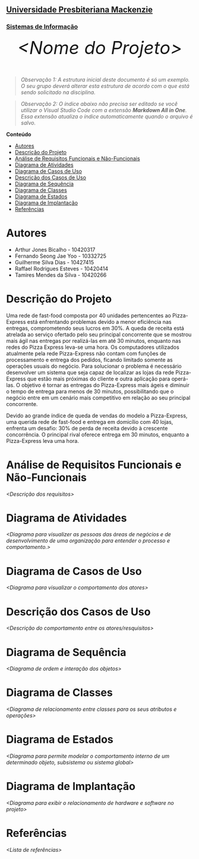 <h2><a href= "https://www.mackenzie.br">Universidade Presbiteriana Mackenzie</a></h2>
<h3><a href= "https://www.mackenzie.br/graduacao/sao-paulo-higienopolis/sistemas-de-informacao">Sistemas de Informação</a></h3>


<font size="+12"><center>
*&lt;Nome do Projeto&gt;*
</center></font>

>*Observação 1: A estrutura inicial deste documento é só um exemplo. O seu grupo deverá alterar esta estrutura de acordo com o que está sendo solicitado na disciplina.*

>*Observação 2: O índice abaixo não precisa ser editado se você utilizar o Visual Studio Code com a extensão **Markdown All in One**. Essa extensão atualiza o índice automaticamente quando o arquivo é salvo.*

**Conteúdo**

- [Autores](#autores)
- [Descrição do Projeto](#descrição-do-projeto)
- [Análise de Requisitos Funcionais e Não-Funcionais](#análise-de-requisitos-funcionais-e-não-funcionais)
- [Diagrama de Atividades](#diagrama-de-atividades)
- [Diagrama de Casos de Uso](#diagrama-de-casos-de-uso)
- [Descrição dos Casos de Uso](#descrição-dos-casos-de-uso)
- [Diagrama de Sequência](#diagrama-de-sequência)
- [Diagrama de Classes](#diagrama-de-classes)
- [Diagrama de Estados](#diagrama-de-estados)
- [Diagrama de Implantação](#diagrama-de-implantação)
- [Referências](#referências)


# Autores

* Arthur Jones Bicalho - 10420317 
* Fernando Seong Jae Yoo - 10332725
* Guilherme Silva Dias - 10427415
* Raffael Rodrigues Esteves - 10420414
* Tamires Mendes da Silva - 10420266

# Descrição do Projeto

<p>Uma rede de fast-food composta por 40 unidades pertencentes ao Pizza-Express está 
enfrentando problemas devido a menor eficiência nas entregas, comprometendo seus lucros em 
30%. A queda de receita está atrelada ao serviço ofertado pelo seu principal concorrente que se 
mostrou mais ágil nas entregas por realizá-las em até 30 minutos, enquanto nas redes do Pizza Express leva-se uma hora. Os computadores utilizados atualmente pela rede Pizza-Express não 
contam com funções de processamento e entrega dos pedidos, ficando limitado somente as 
operações usuais do negócio.
Para solucionar o problema é necessário desenvolver um sistema que seja capaz de 
localizar as lojas da rede Pizza-Express que estão mais próximas do cliente e outra aplicação 
para operá-las. O objetivo é tornar as entregas do Pizza-Express mais ágeis e diminuir o tempo 
de entrega para menos de 30 minutos, possibilitando que o negócio entre em um cenário mais 
competitivo em relação ao seu principal concorrente.</p>

Devido ao grande índice de queda de vendas do modelo a Pizza-Express, uma querida rede de fast-food e entrega em domicílio com 40 lojas, enfrenta um desafio: 30% de perda de receita devido à crescente concorrência. O principal rival oferece entrega em 30 minutos, enquanto a Pizza-Express leva uma hora.


# Análise de Requisitos Funcionais e Não-Funcionais
*&lt;Descrição dos requisitos&gt;*

# Diagrama de Atividades

*&lt;Diagrama para visualizer as pessoas das áreas de negócios e de desenvolvimento de uma organização para entender o processo e comportamento.&gt;*

# Diagrama de Casos de Uso

*&lt;Diagrama para visualizar o comportamento dos atores&gt;*

# Descrição dos Casos de Uso

*&lt;Descrição do comportamento entre os atores/resquisitos&gt;*

# Diagrama de Sequência

*&lt;Diagrama de ordem e interação dos objetos&gt;*

# Diagrama de Classes

*&lt;Diagrama de relacionamento entre classes para os seus atributos e operações&gt;*

# Diagrama de Estados

*&lt;Diagrama para permite modelar o comportamento interno de um determinado objeto, subsistema ou sistema global&gt;*

# Diagrama de Implantação

*&lt;Diagrama para exibir o relacionamento de hardware e software no projeto&gt;*

# Referências

*&lt;Lista de referências&gt;*
